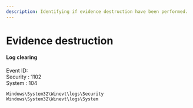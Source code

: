 ```yaml
---
description: Identifying if evidence destruction have been performed.
---
```


# Evidence destruction

#### Log clearing

Event ID: \
Security : 1102 \
System : 104

```
Windows\System32\Winevt\logs\Security
Windows\System32\Winevt\logs\System
```

